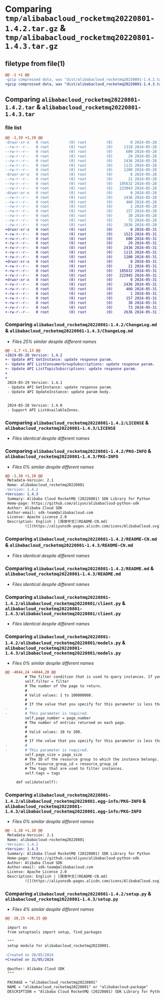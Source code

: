 # Comparing `tmp/alibabacloud_rocketmq20220801-1.4.2.tar.gz` & `tmp/alibabacloud_rocketmq20220801-1.4.3.tar.gz`

## filetype from file(1)

```diff
@@ -1 +1 @@
-gzip compressed data, was "dist/alibabacloud_rocketmq20220801-1.4.2.tar", last modified: Tue May 28 17:17:03 2024, max compression
+gzip compressed data, was "dist/alibabacloud_rocketmq20220801-1.4.3.tar", last modified: Fri May 31 17:07:05 2024, max compression
```

## Comparing `alibabacloud_rocketmq20220801-1.4.2.tar` & `alibabacloud_rocketmq20220801-1.4.3.tar`

### file list

```diff
@@ -1,19 +1,19 @@
-drwxr-xr-x   0 root         (0) root         (0)        0 2024-05-28 17:17:03.000000 alibabacloud_rocketmq20220801-1.4.2/
--rw-r--r--   0 root         (0) root         (0)     1318 2024-05-28 17:17:03.000000 alibabacloud_rocketmq20220801-1.4.2/ChangeLog.md
--rw-r--r--   0 root         (0) root         (0)      600 2024-05-28 17:17:03.000000 alibabacloud_rocketmq20220801-1.4.2/LICENSE
--rw-r--r--   0 root         (0) root         (0)       29 2024-05-28 17:17:03.000000 alibabacloud_rocketmq20220801-1.4.2/MANIFEST.in
--rw-r--r--   0 root         (0) root         (0)     2436 2024-05-28 17:17:03.000000 alibabacloud_rocketmq20220801-1.4.2/PKG-INFO
--rw-r--r--   0 root         (0) root         (0)     1115 2024-05-28 17:17:03.000000 alibabacloud_rocketmq20220801-1.4.2/README-CN.md
--rw-r--r--   0 root         (0) root         (0)     1200 2024-05-28 17:17:03.000000 alibabacloud_rocketmq20220801-1.4.2/README.md
-drwxr-xr-x   0 root         (0) root         (0)        0 2024-05-28 17:17:03.000000 alibabacloud_rocketmq20220801-1.4.2/alibabacloud_rocketmq20220801/
--rw-r--r--   0 root         (0) root         (0)       21 2024-05-28 17:17:03.000000 alibabacloud_rocketmq20220801-1.4.2/alibabacloud_rocketmq20220801/__init__.py
--rw-r--r--   0 root         (0) root         (0)   105632 2024-05-28 17:17:03.000000 alibabacloud_rocketmq20220801-1.4.2/alibabacloud_rocketmq20220801/client.py
--rw-r--r--   0 root         (0) root         (0)   223043 2024-05-28 17:17:03.000000 alibabacloud_rocketmq20220801-1.4.2/alibabacloud_rocketmq20220801/models.py
-drwxr-xr-x   0 root         (0) root         (0)        0 2024-05-28 17:17:03.000000 alibabacloud_rocketmq20220801-1.4.2/alibabacloud_rocketmq20220801.egg-info/
--rw-r--r--   0 root         (0) root         (0)     2436 2024-05-28 17:17:03.000000 alibabacloud_rocketmq20220801-1.4.2/alibabacloud_rocketmq20220801.egg-info/PKG-INFO
--rw-r--r--   0 root         (0) root         (0)      460 2024-05-28 17:17:03.000000 alibabacloud_rocketmq20220801-1.4.2/alibabacloud_rocketmq20220801.egg-info/SOURCES.txt
--rw-r--r--   0 root         (0) root         (0)        1 2024-05-28 17:17:03.000000 alibabacloud_rocketmq20220801-1.4.2/alibabacloud_rocketmq20220801.egg-info/dependency_links.txt
--rw-r--r--   0 root         (0) root         (0)      157 2024-05-28 17:17:03.000000 alibabacloud_rocketmq20220801-1.4.2/alibabacloud_rocketmq20220801.egg-info/requires.txt
--rw-r--r--   0 root         (0) root         (0)       30 2024-05-28 17:17:03.000000 alibabacloud_rocketmq20220801-1.4.2/alibabacloud_rocketmq20220801.egg-info/top_level.txt
--rw-r--r--   0 root         (0) root         (0)       73 2024-05-28 17:17:03.000000 alibabacloud_rocketmq20220801-1.4.2/setup.cfg
--rw-r--r--   0 root         (0) root         (0)     2636 2024-05-28 17:17:03.000000 alibabacloud_rocketmq20220801-1.4.2/setup.py
+drwxr-xr-x   0 root         (0) root         (0)        0 2024-05-31 17:07:05.000000 alibabacloud_rocketmq20220801-1.4.3/
+-rw-r--r--   0 root         (0) root         (0)     1523 2024-05-31 17:07:04.000000 alibabacloud_rocketmq20220801-1.4.3/ChangeLog.md
+-rw-r--r--   0 root         (0) root         (0)      600 2024-05-31 17:07:04.000000 alibabacloud_rocketmq20220801-1.4.3/LICENSE
+-rw-r--r--   0 root         (0) root         (0)       29 2024-05-31 17:07:04.000000 alibabacloud_rocketmq20220801-1.4.3/MANIFEST.in
+-rw-r--r--   0 root         (0) root         (0)     2436 2024-05-31 17:07:05.000000 alibabacloud_rocketmq20220801-1.4.3/PKG-INFO
+-rw-r--r--   0 root         (0) root         (0)     1115 2024-05-31 17:07:04.000000 alibabacloud_rocketmq20220801-1.4.3/README-CN.md
+-rw-r--r--   0 root         (0) root         (0)     1200 2024-05-31 17:07:04.000000 alibabacloud_rocketmq20220801-1.4.3/README.md
+drwxr-xr-x   0 root         (0) root         (0)        0 2024-05-31 17:07:05.000000 alibabacloud_rocketmq20220801-1.4.3/alibabacloud_rocketmq20220801/
+-rw-r--r--   0 root         (0) root         (0)       21 2024-05-31 17:07:04.000000 alibabacloud_rocketmq20220801-1.4.3/alibabacloud_rocketmq20220801/__init__.py
+-rw-r--r--   0 root         (0) root         (0)   105632 2024-05-31 17:07:04.000000 alibabacloud_rocketmq20220801-1.4.3/alibabacloud_rocketmq20220801/client.py
+-rw-r--r--   0 root         (0) root         (0)   222945 2024-05-31 17:07:04.000000 alibabacloud_rocketmq20220801-1.4.3/alibabacloud_rocketmq20220801/models.py
+drwxr-xr-x   0 root         (0) root         (0)        0 2024-05-31 17:07:05.000000 alibabacloud_rocketmq20220801-1.4.3/alibabacloud_rocketmq20220801.egg-info/
+-rw-r--r--   0 root         (0) root         (0)     2436 2024-05-31 17:07:04.000000 alibabacloud_rocketmq20220801-1.4.3/alibabacloud_rocketmq20220801.egg-info/PKG-INFO
+-rw-r--r--   0 root         (0) root         (0)      460 2024-05-31 17:07:04.000000 alibabacloud_rocketmq20220801-1.4.3/alibabacloud_rocketmq20220801.egg-info/SOURCES.txt
+-rw-r--r--   0 root         (0) root         (0)        1 2024-05-31 17:07:04.000000 alibabacloud_rocketmq20220801-1.4.3/alibabacloud_rocketmq20220801.egg-info/dependency_links.txt
+-rw-r--r--   0 root         (0) root         (0)      157 2024-05-31 17:07:04.000000 alibabacloud_rocketmq20220801-1.4.3/alibabacloud_rocketmq20220801.egg-info/requires.txt
+-rw-r--r--   0 root         (0) root         (0)       30 2024-05-31 17:07:04.000000 alibabacloud_rocketmq20220801-1.4.3/alibabacloud_rocketmq20220801.egg-info/top_level.txt
+-rw-r--r--   0 root         (0) root         (0)       73 2024-05-31 17:07:05.000000 alibabacloud_rocketmq20220801-1.4.3/setup.cfg
+-rw-r--r--   0 root         (0) root         (0)     2636 2024-05-31 17:07:04.000000 alibabacloud_rocketmq20220801-1.4.3/setup.py
```

### Comparing `alibabacloud_rocketmq20220801-1.4.2/ChangeLog.md` & `alibabacloud_rocketmq20220801-1.4.3/ChangeLog.md`

 * *Files 25% similar despite different names*

```diff
@@ -1,7 +1,13 @@
+2024-05-28 Version: 1.4.2
+- Update API GetInstance: update response param.
+- Update API ListConsumerGroupSubscriptions: update response param.
+- Update API ListTopicSubscriptions: update response param.
+
+
 2024-03-29 Version: 1.4.1
 - Update API GetInstance: update response param.
 - Update API UpdateInstance: update param body.
 
 
 2024-03-28 Version: 1.4.0
 - Support API ListAvailableZones.
```

### Comparing `alibabacloud_rocketmq20220801-1.4.2/LICENSE` & `alibabacloud_rocketmq20220801-1.4.3/LICENSE`

 * *Files identical despite different names*

### Comparing `alibabacloud_rocketmq20220801-1.4.2/PKG-INFO` & `alibabacloud_rocketmq20220801-1.4.3/PKG-INFO`

 * *Files 0% similar despite different names*

```diff
@@ -1,10 +1,10 @@
 Metadata-Version: 2.1
 Name: alibabacloud_rocketmq20220801
-Version: 1.4.2
+Version: 1.4.3
 Summary: Alibaba Cloud RocketMQ (20220801) SDK Library for Python
 Home-page: https://github.com/aliyun/alibabacloud-python-sdk
 Author: Alibaba Cloud SDK
 Author-email: sdk-team@alibabacloud.com
 License: Apache License 2.0
 Description: English | [简体中文](README-CN.md)
         ![](https://aliyunsdk-pages.alicdn.com/icons/AlibabaCloud.svg)
```

### Comparing `alibabacloud_rocketmq20220801-1.4.2/README-CN.md` & `alibabacloud_rocketmq20220801-1.4.3/README-CN.md`

 * *Files identical despite different names*

### Comparing `alibabacloud_rocketmq20220801-1.4.2/README.md` & `alibabacloud_rocketmq20220801-1.4.3/README.md`

 * *Files identical despite different names*

### Comparing `alibabacloud_rocketmq20220801-1.4.2/alibabacloud_rocketmq20220801/client.py` & `alibabacloud_rocketmq20220801-1.4.3/alibabacloud_rocketmq20220801/client.py`

 * *Files identical despite different names*

### Comparing `alibabacloud_rocketmq20220801-1.4.2/alibabacloud_rocketmq20220801/models.py` & `alibabacloud_rocketmq20220801-1.4.3/alibabacloud_rocketmq20220801/models.py`

 * *Files 0% similar despite different names*

```diff
@@ -4044,24 +4044,20 @@
         # The filter condition that is used to query instances. If you do not configure this parameter, all instances are queried.
         self.filter = filter
         # The number of the page to return.
         # 
         # Valid values: 1 to 100000000.
         # 
         # If the value that you specify for this parameter is less than 1, the system uses 1 as the value. If the value that you specify for this parameter is greater than 100000000, the system uses 100000000 as the value.
-        # 
-        # This parameter is required.
         self.page_number = page_number
         # The number of entries returned on each page.
         # 
         # Valid values: 10 to 200.
         # 
         # If the value that you specify for this parameter is less than 10, the system uses 10 as the value. If the value that you specify for this parameter is greater than 200, the system uses 200 as the value.
-        # 
-        # This parameter is required.
         self.page_size = page_size
         # The ID of the resource group to which the instance belongs.
         self.resource_group_id = resource_group_id
         # The tags that are used to filter instances.
         self.tags = tags
 
     def validate(self):
```

### Comparing `alibabacloud_rocketmq20220801-1.4.2/alibabacloud_rocketmq20220801.egg-info/PKG-INFO` & `alibabacloud_rocketmq20220801-1.4.3/alibabacloud_rocketmq20220801.egg-info/PKG-INFO`

 * *Files 0% similar despite different names*

```diff
@@ -1,10 +1,10 @@
 Metadata-Version: 2.1
 Name: alibabacloud-rocketmq20220801
-Version: 1.4.2
+Version: 1.4.3
 Summary: Alibaba Cloud RocketMQ (20220801) SDK Library for Python
 Home-page: https://github.com/aliyun/alibabacloud-python-sdk
 Author: Alibaba Cloud SDK
 Author-email: sdk-team@alibabacloud.com
 License: Apache License 2.0
 Description: English | [简体中文](README-CN.md)
         ![](https://aliyunsdk-pages.alicdn.com/icons/AlibabaCloud.svg)
```

### Comparing `alibabacloud_rocketmq20220801-1.4.2/setup.py` & `alibabacloud_rocketmq20220801-1.4.3/setup.py`

 * *Files 4% similar despite different names*

```diff
@@ -20,15 +20,15 @@
 
 import os
 from setuptools import setup, find_packages
 
 """
 setup module for alibabacloud_rocketmq20220801.
 
-Created on 28/05/2024
+Created on 31/05/2024
 
 @author: Alibaba Cloud SDK
 """
 
 PACKAGE = "alibabacloud_rocketmq20220801"
 NAME = "alibabacloud_rocketmq20220801" or "alibabacloud-package"
 DESCRIPTION = "Alibaba Cloud RocketMQ (20220801) SDK Library for Python"
```

